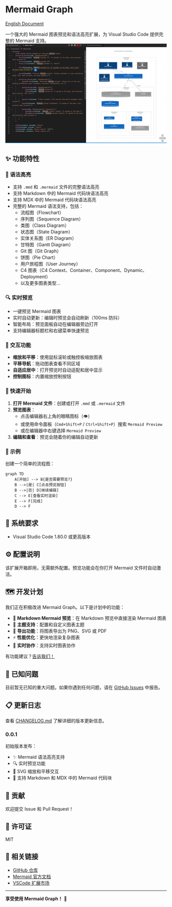# Mermaid Graph

[English Document](https://github.com/JsonLee12138/mermaid-graph/blob/main/README.md)

一个强大的 Mermaid 图表预览和语法高亮扩展，为 Visual Studio Code 提供完整的 Mermaid 支持。
[![preview image](https://github.com/JsonLee12138/mermaid-graph/blob/main/preview.png)]()

## ✨ 功能特性

### 🎨 语法高亮

- 支持 `.mmd` 和 `.mermaid` 文件的完整语法高亮
- 支持 Markdown 中的 Mermaid 代码块语法高亮
- 支持 MDX 中的 Mermaid 代码块语法高亮
- 完整的 Mermaid 语法支持，包括：
  - 流程图（Flowchart）
  - 序列图（Sequence Diagram）
  - 类图（Class Diagram）
  - 状态图（State Diagram）
  - 实体关系图（ER Diagram）
  - 甘特图（Gantt Diagram）
  - Git 图（Git Graph）
  - 饼图（Pie Chart）
  - 用户旅程图（User Journey）
  - C4 图表（C4 Context、Container、Component、Dynamic、Deployment）
  - 以及更多图表类型...

### 🔍 实时预览

- 一键预览 Mermaid 图表
- 实时自动更新：编辑时预览会自动刷新（100ms 防抖）
- 智能布局：预览面板自动在编辑器旁边打开
- 支持编辑器标题栏和右键菜单快速预览

### 🎯 交互功能

- **缩放和平移**：使用鼠标滚轮或触控板缩放图表
- **平移导航**：拖动图表查看不同区域
- **自适应居中**：打开预览时自动适配和居中显示
- **控制图标**：内置缩放控制按钮

### 🚀 快速开始

1. **打开 Mermaid 文件**：创建或打开 `.mmd` 或 `.mermaid` 文件
2. **预览图表**：
   - 点击编辑器右上角的眼睛图标（👁️）
   - 或使用命令面板（`Cmd+Shift+P` / `Ctrl+Shift+P`）搜索 `Mermaid Preview`
   - 或在编辑器中右键选择 `Mermaid Preview`
3. **编辑和查看**：预览会随着你的编辑自动更新

### 📝 示例

创建一个简单的流程图：

```mermaid
graph TD
    A[开始] --> B{是否需要预览?}
    B -->|是| C[点击预览按钮]
    B -->|否| D[继续编辑]
    C --> E[查看实时渲染]
    E --> F[完成]
    D --> F
```

## 🔧 系统要求

- Visual Studio Code 1.80.0 或更高版本

## ⚙️ 配置说明

该扩展开箱即用，无需额外配置。预览功能会在你打开 Mermaid 文件时自动激活。

## 🗺️ 开发计划

我们正在积极改进 Mermaid Graph。以下是计划中的功能：

- 🚀 **Markdown Mermaid 预览**：在 Markdown 预览中直接渲染 Mermaid 图表
- 🎨 **主题支持**：配置和自定义图表主题
- 💾 **导出功能**：将图表导出为 PNG、SVG 或 PDF
- ⚡ **性能优化**：更快地渲染复杂图表
- 🔄 **实时协作**：支持实时图表协作

有功能建议？[告诉我们！](https://github.com/JsonLee12138/mermaid-graph/issues)

## 🐛 已知问题

目前暂无已知的重大问题。如果你遇到任何问题，请在 [GitHub Issues](https://github.com/JsonLee12138/mermaid-graph/issues) 中报告。

## 📋 更新日志

查看 [CHANGELOG.md](CHANGELOG.md) 了解详细的版本更新信息。

### 0.0.1

初始版本发布：
- ✨ Mermaid 语法高亮支持
- 🔍 实时预览功能
- 🎯 SVG 缩放和平移交互
- 📝 支持 Markdown 和 MDX 中的 Mermaid 代码块

## 🤝 贡献

欢迎提交 Issue 和 Pull Request！

## 📄 许可证

MIT

## 🔗 相关链接

- [GitHub 仓库](https://github.com/JsonLee12138/mermaid-graph)
- [Mermaid 官方文档](https://mermaid.js.org/)
- [VSCode 扩展市场](https://marketplace.visualstudio.com/)

---

**享受使用 Mermaid Graph！** 🎉
